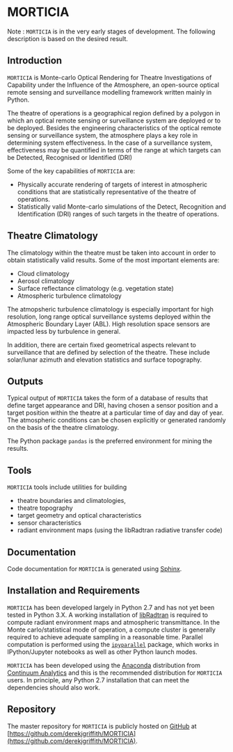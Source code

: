 # MORTICIA
Note : ``MORTICIA`` is in the very early stages of development. The following description is based on the desired result.
## Introduction
``MORTICIA`` is Monte-carlo Optical Rendering for Theatre Investigations of Capability under the Influence of the Atmosphere, 
an open-source optical remote sensing and surveillance modelling framework written mainly in Python.

  The theatre of operations is a geographical region defined by a polygon in which an optical remote sensing or
surveillance system are deployed or to be deployed. Besides the engineering characteristics of the optical remote sensing or 
surveillance system, the atmosphere plays a key role in determining system effectiveness. In the case of a 
surveillance system, effectiveness may be quantified in terms of the range at which targets can be 
Detected, Recognised or Identified (DRI) 
  
  Some of the key capabilities of ``MORTICIA`` are:

 + Physically accurate rendering of targets of interest in atmospheric conditions that are statistically representative 
  of the theatre of operations.
 + Statistically valid Monte-carlo simulations of the Detect, Recognition and Identification (DRI) ranges of such targets
 in the theatre of operations.
 
## Theatre Climatology
 The climatology within the theatre must be taken into account in order to obtain statistically valid results. Some of the
 most important elements are:
 
 + Cloud climatology
 + Aerosol climatology
 + Surface reflectance climatology (e.g. vegetation state)
 + Atmospheric turbulence climatology
 
The atmopsheric turbulence climatology is especially important for high resolution, long range optical 
surveillance systems deployed within the Atmospheric Boundary Layer (ABL). High resolution space sensors are
impacted less by turbulence in general.
 
 In addition, there are certain fixed geometrical aspects relevant to surveillance that are defined by selection of the
 theatre. These include solar/lunar azimuth and elevation statistics and surface topography.
 
## Outputs
 Typical output of ``MORTICIA`` takes the form of a database of results that define target appearance and DRI, having chosen
 a sensor position and a target position within the theatre at a particular time of day and day of year. The atmospheric 
 conditions can be chosen explicitly or generated randomly on the basis of the theatre climatology.
 
 The Python package ``pandas`` is the preferred environment for mining the results.
 
## Tools
 ``MORTICIA`` tools include utilities for building 
 + theatre boundaries and climatologies,
 + theatre topography
 + target geometry and optical characteristics
 + sensor characteristics
 + radiant environment maps (using the libRadtran radiative transfer code)
 
 
## Documentation
 Code documentation for ``MORTICIA`` is generated using [Sphinx](http://sphinx-doc.org).
 
## Installation and Requirements
 ``MORTICIA`` has been developed largely in Python 2.7 and has not yet been tested in Python 3.X.
 A working installation of [libRadtran](http://www.libradtran.org) is required to compute radiant environment
 maps and atmospheric transmittance. In the Monte carlo/statistical mode of operation, a compute cluster
 is generally required to achieve adequate sampling in a reasonable time. Parallel computation is performed
 using the [`ipyparallel`](https://ipyparallel.readthedocs.org/en/latest/) package, which works in 
 IPython/Jupyter notebooks as well as other Python launch modes.
 
``MORTICIA`` has been developed using the [Anaconda](https://www.continuum.io/downloads) distribution from
[Continuum Analytics](https://www.continuum.io/) and this is the recommended distribution for ``MORTICIA`` users.
In principle, any Python 2.7 installation that can meet the dependencies should also work. 
 
 
## Repository
 The master repository for ``MORTICIA`` is publicly hosted on [GitHub](http://www.github.org) at 
 [https://github.com/derekjgriffith/MORTICIA](https://github.com/derekjgriffith/MORTICIA).
 
 
 
 

